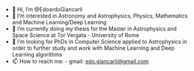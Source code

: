 - 👋 Hi, I’m @EdoardoGiancarli
- 👀 I’m interested in Astronomy and Astrophysics, Physics, Mathematics and Machine Learning/Deep Learning
- 🌱 I’m currently doing my thesis for the Master in Astrophysics and Space Science at Tor Vergata - University of Rome
- 💞️ I’m looking for PhDs in Computer Science applied to Astrophysics in order to further study and work with Machine Learning and Deep Learning algorithms
- 📫 How to reach me: 
        - gmail: edo.giancarli@gmail.com

<!---
EdoardoGiancarli/EdoardoGiancarli is a ✨ special ✨ repository because its `README.md` (this file) appears on your GitHub profile.
You can click the Preview link to take a look at your changes.
--->
